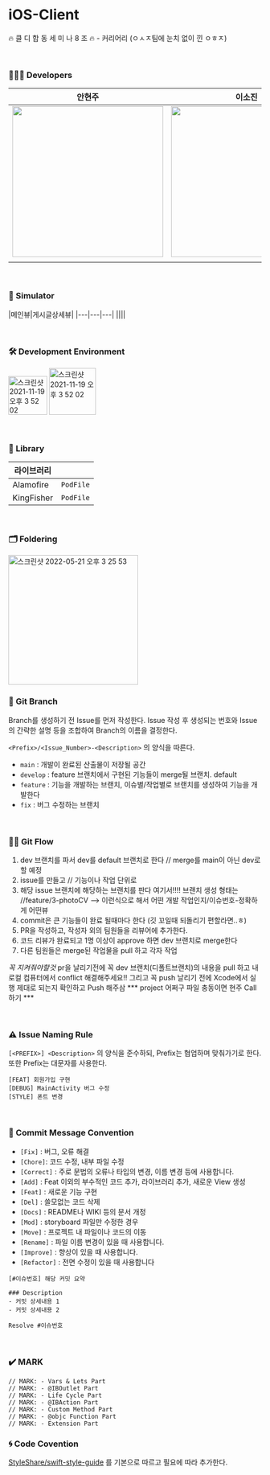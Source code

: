 # iOS-Client
🔥 클 디 합 동 세 미 나 8 조 🔥 - 커리어리 (ㅇㅅㅈ팀에 눈치 없이 낀 ㅇㅎㅈ)

</br>

### 👩🏻‍💻 Developers

|안현주|이소진|이세진|
|---|---|---|
|<img width="300" src="https://user-images.githubusercontent.com/62981652/169638826-f739f276-2099-4d54-9c6c-3b1042e5681b.png"> |<img width="300" src="https://user-images.githubusercontent.com/62981652/169638836-6b6c5b97-cbf9-446f-9c50-f4920c18bb2e.png"> |<img width="300" src="https://user-images.githubusercontent.com/62981652/169638830-a8eca792-01e5-4fc8-be62-a6bd783b97aa.png">|
||||



</br>

### 👀 Simulator

|메인뷰|게시글상세뷰|
|---|---|---|
||||

</br>

### 🛠 Development Environment

<img width="77" alt="스크린샷 2021-11-19 오후 3 52 02" src="https://img.shields.io/badge/iOS-15.0+-silver"> <img width="93" alt="스크린샷 2021-11-19 오후 3 52 02" src="https://img.shields.io/badge/Xcode-13.3.1-blue">

</br>


### 🎁 Library

| 라이브러리        |       |
| ----------------- | ----- |
| Alamofire           | `PodFile` |
| KingFisher           | `PodFile` |



</br>

### 🗂 Foldering

<img width="258" alt="스크린샷 2022-05-21 오후 3 25 53" src="https://user-images.githubusercontent.com/62981652/169638977-b86c5290-a65d-40d1-9cf5-81c1e41da8f4.png">



</br>

### 🔀 Git Branch

Branch를 생성하기 전 Issue를 먼저 작성한다.
Issue 작성 후 생성되는 번호와 Issue의 간략한 설명 등을 조합하여 Branch의 이름을 결정한다. 

`<Prefix>/<Issue_Number>-<Description>` 의 양식을 따른다.

- `main` : 개발이 완료된 산출물이 저장될 공간
- `develop` : feature 브랜치에서 구현된 기능들이 merge될 브랜치. default
- `feature` : 기능을 개발하는 브랜치, 이슈별/작업별로 브랜치를 생성하여 기능을 개발한다
- `fix` : 버그 수정하는 브랜치


</br>

### 👊🏻 Git Flow

1. dev 브랜치를 파서 dev를 default 브랜치로 한다 // merge를 main이 아닌 dev로 할 예정
2. issue를 만들고 // 기능이나 작업 단위로
3. 해당 issue 브랜치에 해당하는 브랜치를 판다 여기서!!!! 브랜치 생성 형태는 
//feature/3-photoCV --> 이런식으로 해서 어떤 개발 작업인지/이슈번호-정확하게 어떤뷰
4. commit은 큰 기능들이 완료 될때마다 한다 (깃 꼬일때 되돌리기 편할라면..ㅎ)
5. PR을 작성하고, 작성자 외의 팀원들을 리뷰어에 추가한다.
6. 코드 리뷰가 완료되고 1명 이상이 approve 하면 dev 브랜치로 merge한다
7. 다른 팀원들은 merge된 작업물을 pull 하고 각자 작업

*꼭 지켜줘야할것*
pr을 날리기전에 꼭 dev 브랜치(디폴트브랜치)의 내용을 pull 하고 내 로컬 컴퓨터에서 conflict 해결해주세요!!
그리고 꼭 push 날리기 전에 Xcode에서 실행 제대로 되는지 확인하고 Push 해주삼
*** project 어쩌구 파일 충동이면 현주 Call 하기 ***


</br>

### ⚠️ Issue Naming Rule

`[<PREFIX>] <Description>` 의 양식을 준수하되, Prefix는 협업하며 맞춰가기로 한다.
또한 Prefix는 대문자를 사용한다.

```
[FEAT] 회원가입 구현
[DEBUG] MainActivity 버그 수정
[STYLE] 폰트 변경
```

</br>

### 🍗 Commit Message Convention

- `[Fix]` : 버그, 오류 해결
- `[Chore]`: 코드 수정, 내부 파일 수정
- `[Correct]` : 주로 문법의 오류나 타입의 변경, 이름 변경 등에 사용합니다.
- `[Add]` : Feat 이외의 부수적인 코드 추가, 라이브러리 추가, 새로운 View 생성
- `[Feat]` : 새로운 기능 구현
- `[Del]` : 쓸모없는 코드 삭제
- `[Docs]` : README나 WIKI 등의 문서 개정
- `[Mod]` : storyboard 파일만 수정한 경우
- `[Move]` : 프로젝트 내 파일이나 코드의 이동
- `[Rename]` : 파일 이름 변경이 있을 때 사용합니다.
- `[Improve]` : 향상이 있을 때 사용합니다.
- `[Refactor]` : 전면 수정이 있을 때 사용합니다


```
[#이슈번호] 해당 커밋 요약

### Description
- 커밋 상세내용 1
- 커밋 상세내용 2

Resolve #이슈번호
```


</br>


### ✔️ MARK 
```
// MARK: - Vars & Lets Part
// MARK: - @IBOutlet Part
// MARK: - Life Cycle Part
// MARK: - @IBAction Part
// MARK: - Custom Method Part
// MARK: - @objc Function Part
// MARK: - Extension Part
```

### 🌀 Code Covention

[StyleShare/swift-style-guide](https://github.com/StyleShare/swift-style-guide) 를 기본으로 따르고 필요에 따라 추가한다.
